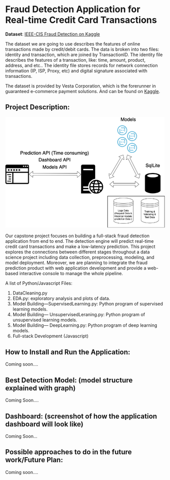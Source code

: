 # Fraud Detection Application for Real-time Credit Card Transactions
 
**Dataset**: [IEEE-CIS Fraud Detection on Kaggle](https://www.kaggle.com/c/ieee-fraud-detection)

The dataset we are going to use describes the features of  online transactions made by  credit/debit cards. The data is broken into two files: identity and transaction, which are joined by TransactionID.  The identity file describes the features of a transaction, like: time, amount, product, address, and etc.. The identity file stores records for network connection information (IP, ISP, Proxy, etc) and digital signature associated with transactions.
 
The dataset is provided by Vesta Corporation, which is the forerunner in guaranteed e-commerce payment solutions. And can be found on [Kaggle](https://www.kaggle.com/c/ieee-fraud-detection/overview).
 
## Project Description:
![title](./assets/structure.png)

Our capstone project focuses on building a full-stack fraud detection application from end to end. The detection engine will predict real-time credit card transactions and make a low-latency prediction. This project explores the connections between different stages throughout a data science project including data collection, preprocessing, modeling, and model deployment. Moreover, we are planning to integrate the fraud prediction product with web application development and provide a web-based interactive console to manage the whole pipeline. 
 
A list of Python/Javascript Files:
1. DataCleaning.py
2. EDA.py:  exploratory analysis and plots of data.
3. Model Building—SupervisedLearning.py: Python program of supervised learning models.
4. Model Building— UnsupervisedLeraning.py: Python program of unsupervised learning models.
5. Model Building— DeepLearning.py: Python program of deep learning models.
6. Full-stack Development (Javascript)
 
 
## How to Install and Run the Application:
 
Coming soon….
 
## Best Detection Model: (model structure explained with graph)
Coming Soon….
 
 
## Dashboard:  (screenshot of how the application dashboard will look like)
Coming Soon…
 
 
## Possible approaches to do in the future work/Future Plan:
 
Coming soon….

